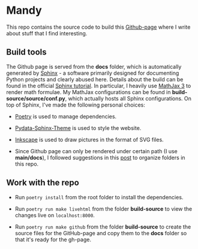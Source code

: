 # Mandy

This repo contains the source code to build this [Github-page](https://yhuang85.github.io/mandy/) where I write about stuff that I find interesting.

## Build tools
The Github page is served from the **docs** folder, which is automatically generated by [Sphinx](https://www.sphinx-doc.org) - a software primarily designed for documenting Python projects and clearly abused here. Details about the build can be found in the official [Sphinx tutorial](https://www.sphinx-doc.org/en/master/tutorial/index.html). In particular, I heavily use [MathJax 3](https://www.mathjax.org/) to render math formulae. My MathJax configurations can be found in **build-source/source/conf.py**, which actually hosts all Sphinx configurations. On top of Sphinx, I've made the following personal choices:

- [Poetry](https://python-poetry.org/) is used to manage dependencies.

- [Pydata-Sphinx-Theme](https://github.com/pydata/pydata-sphinx-theme) is used to style the website.

- [Inkscape](https://inkscape.org) is used to draw pictures in the format of SVG files.

- Since Github page can only be rendered under certain path (I use **main/docs**), I followed suggestions in this [post](https://www.docslikecode.com/articles/github-pages-python-sphinx/) to organize folders in this repo.

## Work with the repo
- Run `poetry install` from the root folder to install the dependencies.

- Run `poetry run make livehtml` from the folder **build-source** to view the changes live on `localhost:8000`.

- Run `poetry run make github` from the folder **build-source** to create the source files for the GitHub-page and copy them to the **docs** folder so that it's ready for the gh-page.
